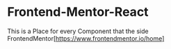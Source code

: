 # Frontend-Mentor-React
This is a Place for every Component that the side FrontendMentor[https://www.frontendmentor.io/home]
